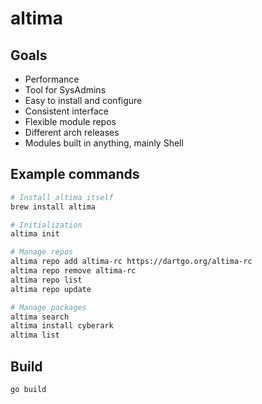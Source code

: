 # altima

## Goals

- Performance
- Tool for SysAdmins
- Easy to install and configure
- Consistent interface
- Flexible module repos
- Different arch releases
- Modules built in anything, mainly Shell

## Example commands

```sh
# Install altima itself
brew install altima

# Initialization
altima init

# Manage repos
altima repo add altima-rc https://dartgo.org/altima-rc
altima repo remove altima-rc
altima repo list
altima repo update

# Manage packages
altima search
altima install cyberark
altima list
```

## Build

```sh
go build
```